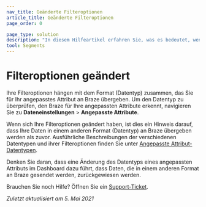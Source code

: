 ```yaml
---
nav_title: Geänderte Filteroptionen
article_title: Geänderte Filteroptionen
page_order: 0

page_type: solution
description: "In diesem Hilfeartikel erfahren Sie, was es bedeutet, wenn sich Ihre Filteroptionen für Ihre angepassten Attribute geändert haben."
tool: Segments
---
```


# Filteroptionen geändert

Ihre Filteroptionen hängen mit dem Format (Datentyp) zusammen, das Sie für Ihr angepasstes Attribut an Braze übergeben. Um den Datentyp zu überprüfen, den Braze für Ihre angepassten Attribute erkennt, navigieren Sie zu **Dateneinstellungen** > **Angepasste Attribute**.

Wenn sich Ihre Filteroptionen geändert haben, ist dies ein Hinweis darauf, dass Ihre Daten in einem anderen Format (Datentyp) an Braze übergeben werden als zuvor. Ausführliche Beschreibungen der verschiedenen Datentypen und ihrer Filteroptionen finden Sie unter [Angepasste Attribut-Datentypen][36].

Denken Sie daran, dass eine Änderung des Datentyps eines angepassten Attributs im Dashboard dazu führt, dass Daten, die in einem anderen Format an Braze gesendet werden, zurückgewiesen werden.

Brauchen Sie noch Hilfe? Öffnen Sie ein [Support-Ticket]({{site.baseurl}}/braze_support/).

_Zuletzt aktualisiert am 5\. Mai 2021_

[36]: {{site.baseurl}}/user_guide/data_and_analytics/custom_data/custom_attributes/#custom-attribute-data-types
